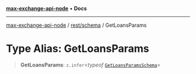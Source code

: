 [**max-exchange-api-node**](../../../README.md) • **Docs**

***

[max-exchange-api-node](../../../modules.md) / [rest/schema](../README.md) / GetLoansParams

# Type Alias: GetLoansParams

> **GetLoansParams**: `z.infer`\<*typeof* [`GetLoansParamsSchema`](../variables/GetLoansParamsSchema.md)\>
